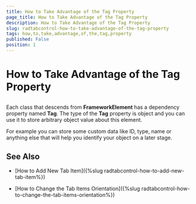 ```yaml
---
title: How to Take Advantage of the Tag Property
page_title: How to Take Advantage of the Tag Property
description: How to Take Advantage of the Tag Property
slug: radtabcontrol-how-to-take-advantage-of-the-tag-property
tags: how,to,take,advantage,of,the,tag,property
published: False
position: 1
---
```


# How to Take Advantage of the Tag Property



## 

Each class that descends from __FrameworkElement__ has a dependency property named __Tag__. The type of the __Tag__ property is object and you can use it to store arbitrary object value about this element.

For example you can store some custom data like ID, type, name or anything else that will help you identify your object on a later stage.

## See Also

 * [How to Add New Tab Item]({%slug radtabcontrol-how-to-add-new-tab-item%})

 * [How to Change the Tab Items Orientation]({%slug radtabcontrol-how-to-change-the-tab-items-orientation%})

